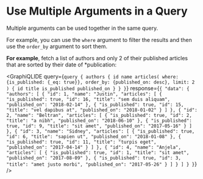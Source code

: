 # Use Multiple Arguments in a Query

Multiple arguments can be used together in the same query.

For example, you can use the `where` argument to filter the results and then use the `order_by` argument to sort them.

**For example**, fetch a list of authors and only 2 of their published articles that are sorted by their date of
\*publication:

<GraphiQLIDE
  query={`query {
  authors {
    id
    name
    articles(
      where: {is_published: {_eq: true}},
      order_by: {published_on: desc},
      limit: 2
    ) {
      id
      title
      is_published
      published_on
    }
  }
}`}
  response={`{
  "data": {
    "authors": [
      {
        "id": 1,
        "name": "Justin",
        "articles": [
          {
            "is_published": true,
            "id": 16,
            "title": "sem duis aliquam",
            "published_on": "2018-02-14"
          },
          {
            "is_published": true,
            "id": 15,
            "title": "vel dapibus at",
            "published_on": "2018-01-02"
          }
        ]
      },
      {
        "id": 2,
        "name": "Beltran",
        "articles": [
          {
            "is_published": true,
            "id": 2,
            "title": "a nibh",
            "published_on": "2018-06-10"
          },
          {
            "is_published": true,
            "id": 9,
            "title": "sit amet",
            "published_on": "2017-05-16"
          }
        ]
      },
      {
        "id": 3,
        "name": "Sidney",
        "articles": [
          {
            "is_published": true,
            "id": 6,
            "title": "sapien ut",
            "published_on": "2018-01-08"
          },
          {
            "is_published": true,
            "id": 11,
            "title": "turpis eget",
            "published_on": "2017-04-14"
          }
        ]
      },
      {
        "id": 4,
        "name": "Anjela",
        "articles": [
          {
            "is_published": true,
            "id": 1,
            "title": "sit amet",
            "published_on": "2017-08-09"
          },
          {
            "is_published": true,
            "id": 3,
            "title": "amet justo morbi",
            "published_on": "2017-05-26"
          }
        ]
      }
    ]
  }
}`}
/>
